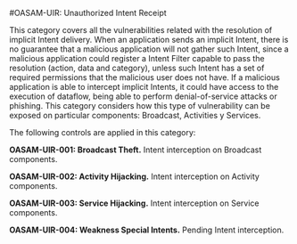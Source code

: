 
#OASAM-UIR: Unauthorized Intent Receipt

This category covers all the vulnerabilities related with the resolution of implicit Intent delivery. When an application sends an implicit Intent, there is no guarantee that a malicious application will not gather such Intent, since a malicious application could register a Intent Filter capable to pass the resolution (action, data and category), unless such Intent has a set of required permissions that the malicious user does not have. If a malicious application is able to intercept implicit Intents, it could have access to the execution of dataflow, being able to perform denial-of-service attacks or phishing. This category considers how this type of vulnerability can be exposed on particular components: Broadcast, Activities y Services.

The following controls are applied in this category:

**OASAM-UIR-001: Broadcast Theft.** Intent interception on Broadcast components.

**OASAM-UIR-002: Activity Hijacking.** Intent interception on Activity components.

**OASAM-UIR-003: Service Hijacking.** Intent interception on Service components.

**OASAM-UIR-004: Weakness Special Intents.** Pending Intent interception.
